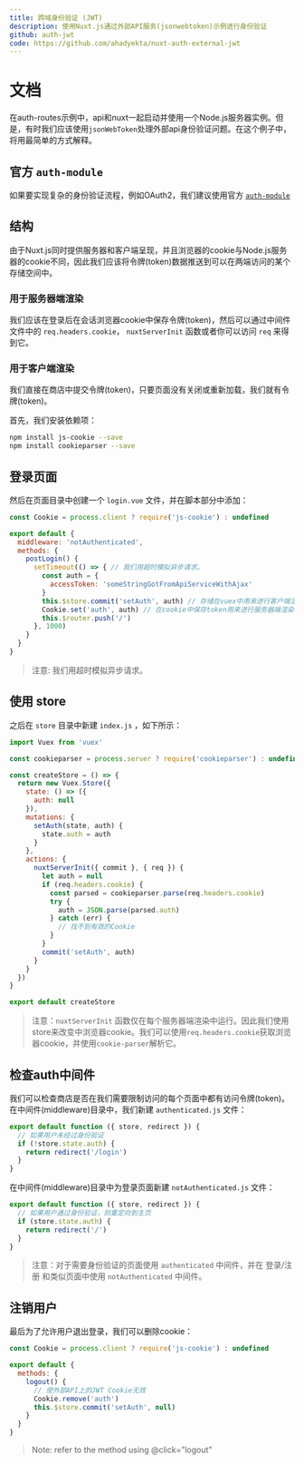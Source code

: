 ```yaml
---
title: 跨域身份验证 (JWT)
description: 使用Nuxt.js通过外部API服务(jsonwebtoken)示例进行身份验证
github: auth-jwt
code: https://github.com/ahadyekta/nuxt-auth-external-jwt
---
```


# 文档

在auth-routes示例中，api和nuxt一起启动并使用一个Node.js服务器实例。但是，有时我们应该使用`jsonWebToken`处理外部api身份验证问题。在这个例子中，将用最简单的方式解释。

## 官方 `auth-module`

如果要实现复杂的身份验证流程，例如OAuth2，我们建议使用官方 [`auth-module`](https://github.com/nuxt-community/auth-module)

## 结构

由于Nuxt.js同时提供服务器和客户端呈现，并且浏览器的cookie与Node.js服务器的cookie不同，因此我们应该将令牌(token)数据推送到可以在两端访问的某个存储空间中。

### 用于服务器端渲染

我们应该在登录后在会话浏览器cookie中保存令牌(token)，然后可以通过中间件文件中的 `req.headers.cookie`， `nuxtServerInit` 函数或者你可以访问 `req` 来得到它。

### 用于客户端渲染

我们直接在商店中提交令牌(token)，只要页面没有关闭或重新加载，我们就有令牌(token)。

首先，我们安装依赖项：

```bash
npm install js-cookie --save
npm install cookieparser --save
```

## 登录页面

然后在页面目录中创建一个 `login.vue` 文件，并在脚本部分中添加：

```js
const Cookie = process.client ? require('js-cookie') : undefined

export default {
  middleware: 'notAuthenticated',
  methods: {
    postLogin() {
      setTimeout(() => { // 我们用超时模拟异步请求。
        const auth = {
          accessToken: 'someStringGotFromApiServiceWithAjax'
        }
        this.$store.commit('setAuth', auth) // 存储在vuex中用来进行客户端渲染
        Cookie.set('auth', auth) // 在cookie中保存token用来进行服务器端渲染
        this.$router.push('/')
      }, 1000)
    }
  }
}
```

> 注意: 我们用超时模拟异步请求。

## 使用 store

之后在 `store` 目录中新建 `index.js` ，如下所示：

```javascript
import Vuex from 'vuex'

const cookieparser = process.server ? require('cookieparser') : undefined

const createStore = () => {
  return new Vuex.Store({
    state: () => ({
      auth: null
    }),
    mutations: {
      setAuth(state, auth) {
        state.auth = auth
      }
    },
    actions: {
      nuxtServerInit({ commit }, { req }) {
        let auth = null
        if (req.headers.cookie) {
          const parsed = cookieparser.parse(req.headers.cookie)
          try {
            auth = JSON.parse(parsed.auth)
          } catch (err) {
            // 找不到有效的Cookie
          }
        }
        commit('setAuth', auth)
      }
    }
  })
}

export default createStore
```

> 注意：`nuxtServerInit` 函数仅在每个服务器端渲染中运行。因此我们使用store来改变中浏览器cookie。我们可以使用`req.headers.cookie`获取浏览器cookie，并使用`cookie-parser`解析它。

## 检查auth中间件

我们可以检查商店是否在我们需要限制访问的每个页面中都有访问令牌(token)。在中间件(middleware)目录中，我们新建 `authenticated.js` 文件：

```javascript
export default function ({ store, redirect }) {
  // 如果用户未经过身份验证
  if (!store.state.auth) {
    return redirect('/login')
  }
}
```

在中间件(middleware)目录中为登录页面新建 `notAuthenticated.js` 文件：

```javascript
export default function ({ store, redirect }) {
  // 如果用户通过身份验证，则重定向到主页
  if (store.state.auth) {
    return redirect('/')
  }
}
```

> 注意：对于需要身份验证的页面使用 `authenticated` 中间件，并在 登录/注册 和类似页面中使用 `notAuthenticated` 中间件。

## 注销用户
最后为了允许用户退出登录，我们可以删除cookie：

```javascript
const Cookie = process.client ? require('js-cookie') : undefined

export default {
  methods: {
    logout() {
      // 使外部API上的JWT Cookie无效
      Cookie.remove('auth')
      this.$store.commit('setAuth', null)
    }
  }
}
```

> Note: refer to the method using @click="logout"
